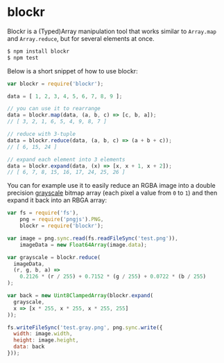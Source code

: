 # blockr

Blockr is a (Typed)Array manipulation tool that works similar to `Array.map` and `Array.reduce`, but for several elements at once.

```bash
$ npm install blockr
$ npm test
```

Below is a short snippet of how to use blockr:

```javascript
var blockr = require('blockr');

data = [ 1, 2, 3, 4, 5, 6, 7, 8, 9 ];

// you can use it to rearrange
data = blockr.map(data, (a, b, c) => [c, b, a]);
// [ 3, 2, 1, 6, 5, 4, 9, 8, 7 ]

// reduce with 3-tuple
data = blockr.reduce(data, (a, b, c) => (a + b + c));
// [ 6, 15, 24 ]

// expand each element into 3 elements
data = blockr.expand(data, (x) => [x, x + 1, x + 2]);
// [ 6, 7, 8, 15, 16, 17, 24, 25, 26 ]
```

You can for example use it to easily reduce an RGBA image into a double precision [grayscale](https://en.wikipedia.org/wiki/Grayscale) bitmap array (each pixel a value from `0` to `1`) and then expand it back into an RBGA array:

```javascript
var fs = require('fs'),
    png = require('pngjs').PNG,
    blockr = require('blockr');

var image = png.sync.read(fs.readFileSync('test.png')),
    imageData = new Float64Array(image.data);

var grayscale = blockr.reduce(
  imageData,
  (r, g, b, a) =>
    0.2126 * (r / 255) + 0.7152 * (g / 255) + 0.0722 * (b / 255)
);

var back = new Uint8ClampedArray(blockr.expand(
  grayscale,
  x => [x * 255, x * 255, x * 255, 255]
));

fs.writeFileSync('test.gray.png', png.sync.write({
  width: image.width,
  height: image.height,
  data: back
}));
```
